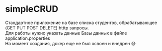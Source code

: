 # simpleCRUD
Стандартное приложение на базе списка студентов, обрабатывающее (GET PUT POST DELETE) htttp запросы.
<br>
Для работы нужно указать данные Базы данных в файле application.properties
<br>
На момент создания, докер еще не был освоен и внедрен :sweat_smile:
